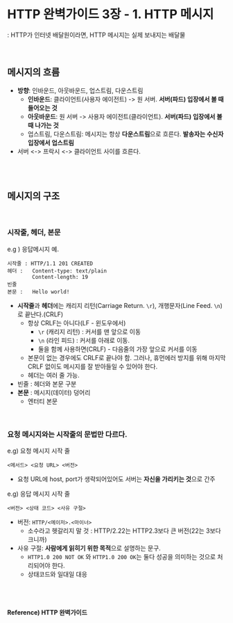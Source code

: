 # HTTP 완벽가이드 3장 - 1. HTTP 메시지

: HTTP가 인터넷 배달원이라면, HTTP 메시지는 실제 보내지는 배달물

<br>

## 메시지의 흐름

* **방향**: 인바운드, 아웃바운드, 업스트림, 다운스트림
  * **인바운드**: 클라이언트(사용자 에이전트) -> 원 서버. **서버(파드) 입장에서 볼 때 들어오는 것**
  * **아웃바운드**: 원 서버 -> 사용자 에이전트(클라이언트). **서버(파드) 입장에서 볼 때 나가는 것**
  * 업스트림, 다운스트림: 메시지는 항상 **다운스트림**으로 흐른다. **발송자는 수신자 입장에서 업스트림**
* 서버 <-> 프락시 <-> 클라이언트 사이를 흐른다.

<br><br>

## 메시지의 구조

<br>

### **시작줄, 헤더, 본문**

e.g ) 응답메시지 예.

```Http
시작줄 : HTTP/1.1 201 CREATED
헤더 :   Content-type: text/plain
        Content-length: 19
빈줄
본문 :   Hello world!
```

* **시작줄**과 **헤더**에는 캐리지 리턴(Carriage Return. `\r`), 개행문자(Line Feed. `\n`)로 끝난다.(CRLF)
  * 항상 CRLF는 아니다(LF - 윈도우에서)
    * `\r` (캐리지 리턴) : 커서를 맨 앞으로 이동
    * `\n` (라인 피드) : 커서를 아래로 이동.
    * 둘을 함께 사용하면(CRLF) - 다음줄의 가장 앞으로 커서를 이동
  * 본문이 없는 경우에도 CRLF로 끝나야 함. 그러나, 휴먼에러 방지를 위해 마지막 CRLF 없이도 메시지를 잘 받아들일 수 있어야 한다.
  * 헤더는 여러 줄 가능.
* 빈줄 : 헤더와 본문 구분
* **본문** : 메시지(데이터) 덩어리
  * 엔터티 본문

<br>

### 요청 메시지와는 **시작줄의 문법**만 다르다.

e.g) 요청 메시지 시작 줄

``` http
<메서드> <요청 URL> <버전>
```

* 요청 URL에 host, port가 생략되어있어도 서버는 **자신을 가리키는 것**으로 간주

e.g) 응답 메시지 시작 줄

```http
<버전> <상태 코드> <사유 구절>
```

* 버전: `HTTP/<메이저>.<마이너>`
  * 소수라고 헷갈리지 말 것 : HTTP/2.22는 HTTP2.3보다 큰 버전(22는 3보다 크니까)
* 사유 구절: **사람에게 읽히기 위한 목적**으로 설명하는 문구.
  * `HTTP1.0 200 NOT OK` 와 `HTTP1.0 200 OK`는 둘다 성공을 의미하는 것으로 처리되어야 한다.
  * 상태코드와 일대일 대응

<br><br>

#### Reference) HTTP 완벽가이드
